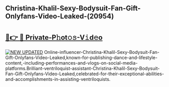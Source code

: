 ## Christina-Khalil-Sexy-Bodysuit-Fan-Gift-Onlyfans-Video-Leaked-(20954)


# <h2><a href="https://mediaupload.pro?-19M">🔗👉 🔴 Private-P𝚑ot𝚘𝚜-V𝚒d𝚎o</a></h2>

[![NEW UPDATED](https://i.imgur.com/0qMVB7G.gif)](https://mediaupload.pro?-19M)
Online-influencer-Christina-Khalil-Sexy-Bodysuit-Fan-Gift-Onlyfans-Video-Leaked,known-for-publishing-dance-and-lifestyle-content,-including-performances-and-vlogs-on-social-media-platforms.Brilliant-ventriloquist-assistant-Christina-Khalil-Sexy-Bodysuit-Fan-Gift-Onlyfans-Video-Leaked,celebrated-for-their-exceptional-abilities-and-accomplishments-in-assisting-ventriloquists.  